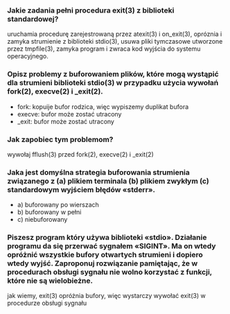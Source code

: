 ### Jakie zadania pełni procedura exit(3) z biblioteki standardowej?
uruchamia procedurę zarejestrowaną przez atexit(3) i on_exit(3),
opróznia i zamyka strumienie z biblioteki stdio(3),
usuwa pliki tymczasowe utworzone przez tmpfile(3),
zamyka program i zwraca kod wyjścia do systemu operacyjnego.

### Opisz problemy z buforowaniem plików, które mogą wystąpić dla strumieni biblioteki stdio(3) w przypadku użycia wywołań fork(2), execve(2) i _exit(2).
- fork: kopuije bufor rodzica, więc wypiszemy duplikat bufora
- execve: bufor może zostać utracony
- _exit: bufor może zostać utracony

### Jak zapobiec tym problemom?
wywołaj fflush(3) przed fork(2), execve(2) i _exit(2)

### Jaka jest domyślna strategia buforowania strumienia związanego z (a) plikiem terminala (b) plikiem zwykłym (c) standardowym wyjściem błędów «stderr».
- a) buforowany po wierszach
- b) buforowany w pełni
- c) niebuforowany

### Piszesz program który używa biblioteki «stdio». Działanie programu da się przerwać sygnałem «SIGINT». Ma on wtedy opróżnić wszystkie bufory otwartych strumieni i dopiero wtedy wyjść. Zaproponuj rozwiązanie pamiętając, że w procedurach obsługi sygnału nie wolno korzystać z funkcji, które nie są wielobieżne.
jak wiemy, exit(3) opróżnia bufory, więc wystarczy wywołać exit(3) w procedurze obsługi sygnału